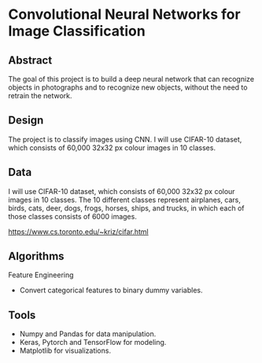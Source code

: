 # Convolutional Neural Networks for Image Classification

## Abstract
The goal of this project is to build a deep neural network that can recognize objects in photographs and to recognize new objects, without the need to retrain the network.

## Design
The project is to classify images using CNN. I will use CIFAR-10 dataset, which consists of 60,000 32x32 px colour images in 10 classes.

## Data
I will use CIFAR-10 dataset, which consists of 60,000 32x32 px colour images in 10 classes.
The 10 different classes represent airplanes, cars, birds, cats, deer, dogs, frogs, horses, ships, and trucks, in which each of those classes consists of 6000 images.

https://www.cs.toronto.edu/~kriz/cifar.html

## Algorithms
Feature Engineering
- Convert categorical features to binary dummy variables.

## Tools
- Numpy and Pandas for data manipulation.
- Keras, Pytorch and TensorFlow for modeling.
- Matplotlib for visualizations.

